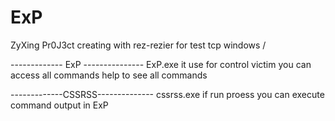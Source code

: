 # ExP
ZyXing Pr0J3ct creating with rez-rezier for test tcp windows / 

------------- ExP ---------------
ExP.exe it use for control victim you can access all commands
help to see all commands 


-------------CSSRSS--------------
cssrss.exe if run proess you can execute command output in ExP
